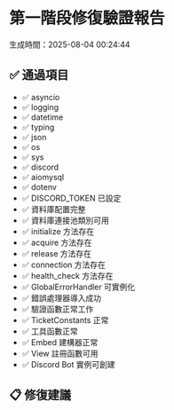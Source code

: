 # 第一階段修復驗證報告
生成時間：2025-08-04 00:24:44

## ✅ 通過項目
- ✅ asyncio
- ✅ logging
- ✅ datetime
- ✅ typing
- ✅ json
- ✅ os
- ✅ sys
- ✅ discord
- ✅ aiomysql
- ✅ dotenv
- ✅ DISCORD_TOKEN 已設定
- ✅ 資料庫配置完整
- ✅ 資料庫連接池類別可用
- ✅ initialize 方法存在
- ✅ acquire 方法存在
- ✅ release 方法存在
- ✅ connection 方法存在
- ✅ health_check 方法存在
- ✅ GlobalErrorHandler 可實例化
- ✅ 錯誤處理器導入成功
- ✅ 驗證函數正常工作
- ✅ TicketConstants 正常
- ✅ 工具函數正常
- ✅ Embed 建構器正常
- ✅ View 註冊函數可用
- ✅ Discord Bot 實例可創建

## 📋 修復建議